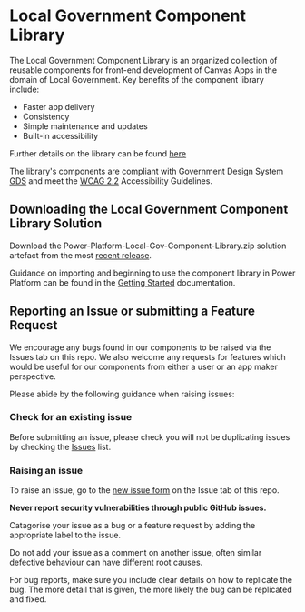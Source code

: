# Local Government Component Library

The Local Government Component Library is an organized collection of reusable components for front-end development of Canvas Apps in the domain of Local Government. Key benefits of the component library include:
- Faster app delivery
- Consistency
- Simple maintenance and updates
- Built-in accessibility

Further details on the library can be found [here](https://marra.co.uk/microsoft-power-platform/power-apps-component-library/)

The library's components are compliant with Government Design System [GDS](https://design-system.service.gov.uk/patterns/) and meet the [WCAG 2.2](https://www.w3.org/TR/WCAG22/) Accessibility Guidelines.

## Downloading the Local Government Component Library Solution

Download the Power-Platform-Local-Gov-Component-Library.zip solution artefact from the most [recent release](https://github.com/MarraLtd/Power-Platform-Local-Gov-Component-Library/releases).

Guidance on importing and beginning to use the component library in Power Platform can be found in the [Getting Started](docs/GettingStarted.md) documentation.

## Reporting an Issue or submitting a Feature Request

We encourage any bugs found in our components to be raised via the Issues tab on this repo. We also welcome any requests for features which would be useful for our components from either a user or an app maker perspective. 

Please abide by the following guidance when raising issues:

### Check for an existing issue

Before submitting an issue, please check you will not be duplicating issues by checking the [Issues](https://github.com/MarraLtd/Power-Platform-Local-Gov-Component-Library/issues) list.

### Raising an issue

To raise an issue, go to the [new issue form](https://github.com/MarraLtd/Power-Platform-Local-Gov-Component-Library/issues/new) on the Issue tab of this repo.

**Never report security vulnerabilities through public GitHub issues.**

Catagorise your issue  as a bug or a feature request by adding the appropriate label to the issue.

Do not add your issue as a comment on another issue, often similar defective behaviour can have different root causes.

For bug reports, make sure you include clear details on how to replicate the bug. The more detail that is given, the more likely the bug can be replicated and fixed.

